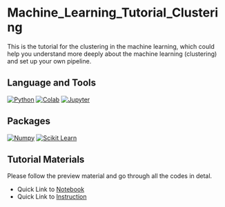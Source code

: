 # Machine_Learning_Tutorial_Clustering
This is the tutorial for the clustering in the machine learning, which could help you understand more deeply about the machine learning (clustering) and set up your own pipeline.

## Language and Tools
[![Python](https://img.shields.io/badge/Python-3776AB?style=for-the-badge&logo=python&logoColor=white)](https://docs.python.org/3/tutorial/)
[![Colab](https://img.shields.io/badge/Colab-F9AB00?style=for-the-badge&logo=googlecolab&color=525252)](https://colab.research.google.com/notebooks/intro.ipynb)
[![Jupyter](https://img.shields.io/badge/Jupyter-F37626.svg?&style=for-the-badge&logo=Jupyter&logoColor=white)](https://jupyter.org/)

## Packages
[![Numpy](https://img.shields.io/badge/Numpy-777BB4?style=for-the-badge&logo=numpy&logoColor=white)](https://numpy.org/doc/stable/user/quickstart.html)
[![Scikit Learn](https://img.shields.io/badge/scikit_learn-F7931E?style=for-the-badge&logo=scikit-learn&logoColor=white)](https://scikit-learn.org/stable/tutorial/index.html)

## Tutorial Materials
Please follow the preview material and go through all the codes in detal.

- Quick Link to [Notebook](https://github.com/techx-cv/Machine_Learning_Tutorial_Clustering/blob/main/NoteBook/Clustering.ipynb)
- Quick Link to [Instruction](https://github.com/techx-cv/Machine_Learning_Tutorial_Clustering/blob/main/Instruction/instruction.pdf)
